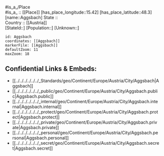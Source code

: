 ﻿---
location: [48.3,15.42] 
mapzoom: [7,12] 
mapmarker: city 
type: City
tags:
- geo/City


SpocWebEntityId: 28681
isDeleted: false
confidential: public

---
#is_a_/Place  
#is_a_ :: [[Place]] 
[has_place_longitude::15.42] 
[has_place_latitude::48.3] 
[name::Aggsbach] 
State ::  
Country :: [[Austria]]  
[StateId::] 
[Population::] 
[Unknown::] 


```leaflet
id: Aggsbach
coordinates: [[Aggsbach]] 
markerFile: [[Aggsbach]] 
defaultZoom: 11 
maxZoom: 18
```


## Confidential Links & Embeds: 
- [[../../../../../../_Standards/geo/Continent/Europe/Austria/City/Aggsbach|Aggsbach]] 
- [[../../../../../../_public/geo/Continent/Europe/Austria/City/Aggsbach.public|Aggsbach.public]] 
- [[../../../../../../_internal/geo/Continent/Europe/Austria/City/Aggsbach.internal|Aggsbach.internal]] 
- [[../../../../../../_protect/geo/Continent/Europe/Austria/City/Aggsbach.protect|Aggsbach.protect]] 
- [[../../../../../../_private/geo/Continent/Europe/Austria/City/Aggsbach.private|Aggsbach.private]] 
- [[../../../../../../_personal/geo/Continent/Europe/Austria/City/Aggsbach.personal|Aggsbach.personal]] 
- [[../../../../../../_secret/geo/Continent/Europe/Austria/City/Aggsbach.secret|Aggsbach.secret]] 
